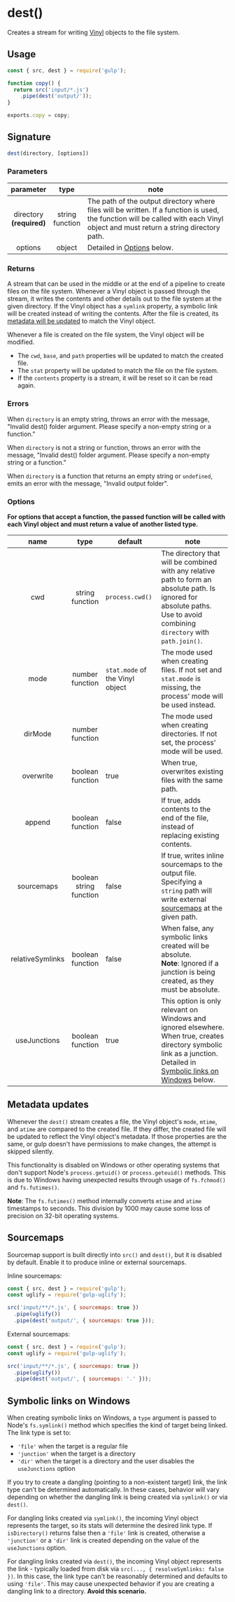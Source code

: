 <!-- front-matter
id: dest
title: dest()
hide_title: true
sidebar_label: dest()
-->

# dest()     

Creates a stream for writing [Vinyl][vinyl-concepts] objects to the file system.

## Usage

```js
const { src, dest } = require('gulp');

function copy() {
  return src('input/*.js')
    .pipe(dest('output/'));
}

exports.copy = copy;
```

## Signature

```js
dest(directory, [options])
```

### Parameters

| parameter | type | note |
|:--------------:|:-----:|--------|
| directory<br>**(required)** | string<br>function | The path of the output directory where files will be written. If a function is used, the function will be called with each Vinyl object and must return a string directory path. |
| options | object | Detailed in [Options][options-section] below. |

### Returns

A stream that can be used in the middle or at the end of a pipeline to create files on the file system.
Whenever a Vinyl object is passed through the stream, it writes the contents and other details out to the file system at the given directory. If the Vinyl object has a `symlink` property, a symbolic link will be created instead of writing the contents. After the file is created, its [metadata will be updated][metadata-updates-section] to match the Vinyl object.

Whenever a file is created on the file system, the Vinyl object will be modified.
* The `cwd`, `base`, and `path` properties will be updated to match the created file.
* The `stat` property will be updated to match the file on the file system.
* If the `contents` property is a stream, it will be reset so it can be read again.

### Errors

When `directory` is an empty string, throws an error with the message, "Invalid dest() folder argument. Please specify a non-empty string or a function."

When `directory` is not a string or function, throws an error with the message, "Invalid dest() folder argument. Please specify a non-empty string or a function."

When `directory` is a function that returns an empty string or `undefined`, emits an error with the message, "Invalid output folder".

### Options


**For options that accept a function, the passed function will be called with each Vinyl object and must return a value of another listed type.**

| name | type | default | note |
|:-------:|:------:|-----------|-------|
| cwd | string<br>function | `process.cwd()` | The directory that will be combined with any relative path to form an absolute path. Is ignored for absolute paths. Use to avoid combining `directory` with `path.join()`. |
| mode | number<br>function | `stat.mode` of the Vinyl object | The mode used when creating files. If not set and `stat.mode` is missing, the process' mode will be used instead. |
| dirMode | number<br>function | | The mode used when creating directories. If not set, the process' mode will be used. |
| overwrite | boolean<br>function | true | When true, overwrites existing files with the same path. |
| append | boolean<br>function | false | If true, adds contents to the end of the file, instead of replacing existing contents. |
| sourcemaps | boolean<br>string<br>function | false | If true, writes inline sourcemaps to the output file. Specifying a `string` path will write external [sourcemaps][sourcemaps-section] at the given path. |
| relativeSymlinks | boolean<br>function | false | When false, any symbolic links created will be absolute.<br>**Note**: Ignored if a junction is being created, as they must be absolute. |
| useJunctions | boolean<br>function | true | This option is only relevant on Windows and ignored elsewhere. When true, creates directory symbolic link as a junction. Detailed in [Symbolic links on Windows][symbolic-links-section] below. |

## Metadata updates

Whenever the `dest()` stream creates a file, the Vinyl object's `mode`, `mtime`, and `atime` are compared to the created file. If they differ, the created file will be updated to reflect the Vinyl object's metadata. If those properties are the same, or gulp doesn't have permissions to make changes, the attempt is skipped silently.

This functionality is disabled on Windows or other operating systems that don't support Node's `process.getuid()` or `process.geteuid()` methods. This is due to Windows having unexpected results through usage of `fs.fchmod()` and `fs.futimes()`.

**Note**: The `fs.futimes()` method internally converts `mtime` and `atime` timestamps to seconds. This division by 1000 may cause some loss of precision on 32-bit operating systems.

## Sourcemaps

Sourcemap support is built directly into `src()` and `dest()`, but it is disabled by default. Enable it to produce inline or external sourcemaps.

Inline sourcemaps:
```js
const { src, dest } = require('gulp');
const uglify = require('gulp-uglify');

src('input/**/*.js', { sourcemaps: true })
  .pipe(uglify())
  .pipe(dest('output/', { sourcemaps: true }));
```

External sourcemaps:
```js
const { src, dest } = require('gulp');
const uglify = require('gulp-uglify');

src('input/**/*.js', { sourcemaps: true })
  .pipe(uglify())
  .pipe(dest('output/', { sourcemaps: '.' }));
```

## Symbolic links on Windows

When creating symbolic links on Windows, a `type` argument is passed to Node's `fs.symlink()` method which specifies the kind of target being linked. The link type is set to:
* `'file'` when the target is a regular file
* `'junction'` when the target is a directory
* `'dir'` when the target is a directory and the user disables the `useJunctions` option


If you try to create a dangling (pointing to a non-existent target) link, the link type can't be determined automatically. In these cases, behavior will vary depending on whether the dangling link is being created via `symlink()` or via `dest()`.

For dangling links created via `symlink()`, the incoming Vinyl object represents the target, so its stats will determine the desired link type. If `isDirectory()` returns false then a `'file'` link is created, otherwise a `'junction'` or a `'dir'` link is created depending on the value of the `useJunctions` option.

For dangling links created via `dest()`, the incoming Vinyl object represents the link - typically loaded from disk via `src(..., { resolveSymlinks: false })`. In this case, the link type can't be reasonably determined and defaults to using `'file'`. This may cause unexpected behavior if you are creating a dangling link to a directory. **Avoid this scenario.**

[sourcemaps-section]: #sourcemaps
[symbolic-links-section]: #symbolic-links-on-windows
[options-section]: #options
[metadata-updates-section]: #metadata-updates
[vinyl-concepts]: ../api/concepts.md#vinyl
